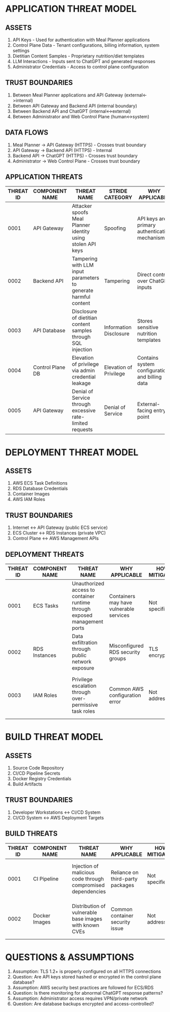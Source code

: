 # APPLICATION THREAT MODEL

## ASSETS
1. API Keys - Used for authentication with Meal Planner applications
2. Control Plane Data - Tenant configurations, billing information, system settings
3. Dietitian Content Samples - Proprietary nutrition/diet templates
4. LLM Interactions - Inputs sent to ChatGPT and generated responses
5. Administrator Credentials - Access to control plane configuration

## TRUST BOUNDARIES
1. Between Meal Planner applications and API Gateway (external<->internal)
2. Between API Gateway and Backend API (internal boundary)
3. Between Backend API and ChatGPT (internal<->external)
4. Between Administrator and Web Control Plane (human<->system)

## DATA FLOWS
1. Meal Planner -> API Gateway (HTTPS) - Crosses trust boundary
2. API Gateway -> Backend API (HTTPS) - Internal
3. Backend API -> ChatGPT (HTTPS) - Crosses trust boundary
4. Administrator -> Web Control Plane - Crosses trust boundary

## APPLICATION THREATS

| THREAT ID | COMPONENT NAME    | THREAT NAME                                                                 | STRIDE CATEGORY | WHY APPLICABLE                                                                 | HOW MITIGATED                          | MITIGATION                                                                 | LIKELIHOOD EXPLANATION                     | IMPACT EXPLANATION                          | RISK SEVERITY |
|-----------|-------------------|-----------------------------------------------------------------------------|-----------------|--------------------------------------------------------------------------------|----------------------------------------|----------------------------------------------------------------------------|--------------------------------------------|---------------------------------------------|---------------|
| 0001      | API Gateway       | Attacker spoofs Meal Planner identity using stolen API keys                 | Spoofing        | API keys are primary authentication mechanism                                  | TLS encryption in transit              | Implement key rotation + HMAC validation                                   | Medium - API keys could be leaked          | Unauthorized access to API resources        | High          |
| 0002      | Backend API       | Tampering with LLM input parameters to generate harmful content             | Tampering       | Direct control over ChatGPT inputs                                            | Input validation filters               | Add content moderation layer pre-ChatGPT submission                        | Low-Medium                                 | Reputation damage from bad outputs          | Medium        |
| 0003      | API Database      | Disclosure of dietitian content samples through SQL injection               | Information Disclosure | Stores sensitive nutrition templates                                         | Not mentioned in security controls     | Implement parameterized queries + database encryption                      | Medium                                     | Loss of intellectual property               | High          |
| 0004      | Control Plane DB  | Elevation of privilege via admin credential leakage                         | Elevation of Privilege | Contains system configuration and billing data                               | TLS for data in transit                | Add MFA for admin access + credential vaulting                             | Low                                        | Full system compromise                      | Critical      |
| 0005      | API Gateway       | Denial of Service through excessive rate-limited requests                   | Denial of Service | External-facing entry point                                                  | Basic rate limiting                    | Implement adaptive rate limiting + AWS Shield                              | High                                       | Service unavailability                      | High          |

# DEPLOYMENT THREAT MODEL

## ASSETS
1. AWS ECS Task Definitions
2. RDS Database Credentials
3. Container Images
4. AWS IAM Roles

## TRUST BOUNDARIES
1. Internet <-> API Gateway (public ECS service)
2. ECS Cluster <-> RDS Instances (private VPC)
3. Control Plane <-> AWS Management APIs

## DEPLOYMENT THREATS

| THREAT ID | COMPONENT NAME    | THREAT NAME                                                                 | WHY APPLICABLE                                                                 | HOW MITIGATED                          | MITIGATION                                                                 | LIKELIHOOD EXPLANATION                     | IMPACT EXPLANATION                          | RISK SEVERITY |
|-----------|-------------------|-----------------------------------------------------------------------------|--------------------------------------------------------------------------------|----------------------------------------|----------------------------------------------------------------------------|--------------------------------------------|---------------------------------------------|---------------|
| 0001      | ECS Tasks         | Unauthorized access to container runtime through exposed management ports   | Containers may have vulnerable services                                       | Not specified                          | Implement security groups restricting access + runtime protection tools    | Medium                                     | Container compromise                        | High          |
| 0002      | RDS Instances     | Data exfiltration through public network exposure                           | Misconfigured RDS security groups                                             | TLS encryption                         | Enable RDS encryption-at-rest + strict network policies                    | Low                                        | Mass data theft                             | Critical      |
| 0003      | IAM Roles         | Privilege escalation through over-permissive task roles                     | Common AWS configuration error                                                | Not addressed                          | Implement least-privilege roles + regular permission audits                | High                                       | AWS account compromise                      | Critical      |

# BUILD THREAT MODEL

## ASSETS
1. Source Code Repository
2. CI/CD Pipeline Secrets
3. Docker Registry Credentials
4. Build Artifacts

## TRUST BOUNDARIES
1. Developer Workstations <-> CI/CD System
2. CI/CD System <-> AWS Deployment Targets

## BUILD THREATS

| THREAT ID | COMPONENT NAME    | THREAT NAME                                                                 | WHY APPLICABLE                                                                 | HOW MITIGATED                          | MITIGATION                                                                 | LIKELIHOOD EXPLANATION                     | IMPACT EXPLANATION                          | RISK SEVERITY |
|-----------|-------------------|-----------------------------------------------------------------------------|--------------------------------------------------------------------------------|----------------------------------------|----------------------------------------------------------------------------|--------------------------------------------|---------------------------------------------|---------------|
| 0001      | CI Pipeline       | Injection of malicious code through compromised dependencies               | Reliance on third-party packages                                              | Not specified                          | Implement software bill of materials + dependency scanning                 | Medium                                     | Backdoor in production                      | High          |
| 0002      | Docker Images     | Distribution of vulnerable base images with known CVEs                     | Common container security issue                                               | Not addressed                          | Use distroless images + regular vulnerability scanning                     | High                                       | Exploitable runtime vulnerabilities         | High          |

# QUESTIONS & ASSUMPTIONS

1. Assumption: TLS 1.2+ is properly configured on all HTTPS connections
2. Question: Are API keys stored hashed or encrypted in the control plane database?
3. Assumption: AWS security best practices are followed for ECS/RDS
4. Question: Is there monitoring for abnormal ChatGPT response patterns?
5. Assumption: Administrator access requires VPN/private network
6. Question: Are database backups encrypted and access-controlled?
